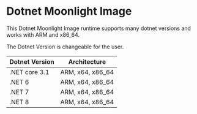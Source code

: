# Dotnet Moonlight Image

This Dotnet Moonlight Image runtime supports many dotnet versions and works with ARM and x86_64.

The Dotnet Version is changeable for the user.

| Dotnet Version | Architecture     |
| -------------- | ---------------- |
| .NET core 3.1  | ARM, x64, x86_64 |
| .NET 6         | ARM, x64, x86_64 |
| .NET 7         | ARM, x64, x86_64 |
| .NET 8         | ARM, x64, x86_64 |
